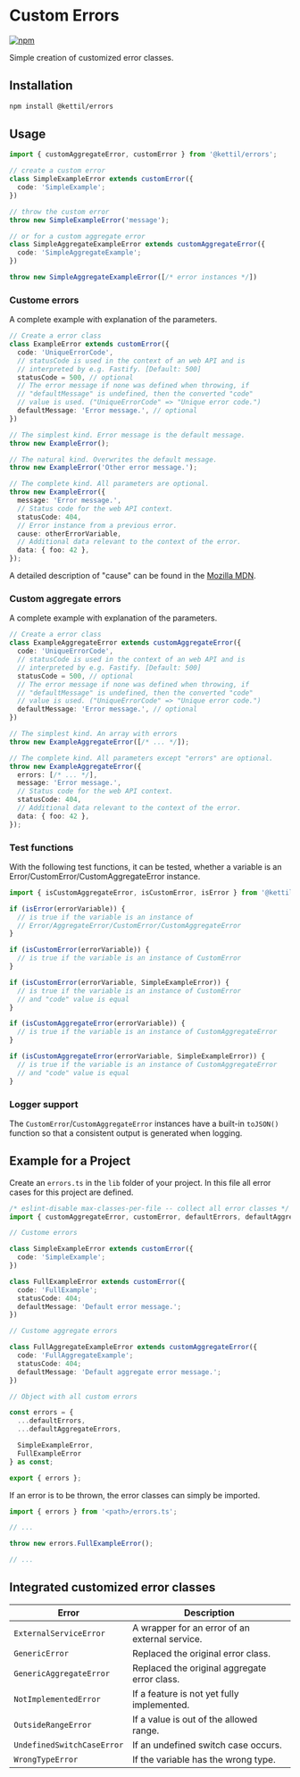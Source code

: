 # Custom Errors

[![npm](https://img.shields.io/npm/v/@kettil/errors)](https://www.npmjs.com/package/@kettil/errors)

Simple creation of customized error classes.

## Installation

```bash
npm install @kettil/errors
```

## Usage

```typescript
import { customAggregateError, customError } from '@kettil/errors';

// create a custom error
class SimpleExampleError extends customError({
  code: 'SimpleExample';
})

// throw the custom error
throw new SimpleExampleError('message');

// or for a custom aggregate error
class SimpleAggregateExampleError extends customAggregateError({
  code: 'SimpleAggregateExample';
})

throw new SimpleAggregateExampleError([/* error instances */])
```

### Custome errors

A complete example with explanation of the parameters.

```typescript
// Create a error class
class ExampleError extends customError({
  code: 'UniqueErrorCode',
  // statusCode is used in the context of an web API and is
  // interpreted by e.g. Fastify. [Default: 500]
  statusCode = 500, // optional
  // The error message if none was defined when throwing, if
  // "defaultMessage" is undefined, then the converted "code"
  // value is used. ("UniqueErrorCode" => "Unique error code.")
  defaultMessage: 'Error message.', // optional
})

// The simplest kind. Error message is the default message.
throw new ExampleError();

// The natural kind. Overwrites the default message.
throw new ExampleError('Other error message.');

// The complete kind. All parameters are optional.
throw new ExampleError({
  message: 'Error message.',
  // Status code for the web API context.
  statusCode: 404,
  // Error instance from a previous error.
  cause: otherErrorVariable,
  // Additional data relevant to the context of the error.
  data: { foo: 42 },
});
```

A detailed description of "cause" can be found in the [Mozilla MDN](https://developer.mozilla.org/en-US/docs/Web/JavaScript/Reference/Global_Objects/Error/Error#syntax).

### Custom aggregate errors

A complete example with explanation of the parameters.

```typescript
// Create a error class
class ExampleAggregateError extends customAggregateError({
  code: 'UniqueErrorCode',
  // statusCode is used in the context of an web API and is
  // interpreted by e.g. Fastify. [Default: 500]
  statusCode = 500, // optional
  // The error message if none was defined when throwing, if
  // "defaultMessage" is undefined, then the converted "code"
  // value is used. ("UniqueErrorCode" => "Unique error code.")
  defaultMessage: 'Error message.', // optional
})

// The simplest kind. An array with errors
throw new ExampleAggregateError([/* ... */]);

// The complete kind. All parameters except "errors" are optional.
throw new ExampleAggregateError({
  errors: [/* ... */],
  message: 'Error message.',
  // Status code for the web API context.
  statusCode: 404,
  // Additional data relevant to the context of the error.
  data: { foo: 42 },
});
```

### Test functions

With the following test functions, it can be tested, whether a variable is an
Error/CustomError/CustomAggregateError instance.

```typescript
import { isCustomAggregateError, isCustomError, isError } from '@kettil/errors';

if (isError(errorVariable)) {
  // is true if the variable is an instance of
  // Error/AggregateError/CustomError/CustomAggregateError
}

if (isCustomError(errorVariable)) {
  // is true if the variable is an instance of CustomError
}

if (isCustomError(errorVariable, SimpleExampleError)) {
  // is true if the variable is an instance of CustomError
  // and "code" value is equal
}

if (isCustomAggregateError(errorVariable)) {
  // is true if the variable is an instance of CustomAggregateError
}

if (isCustomAggregateError(errorVariable, SimpleExampleError)) {
  // is true if the variable is an instance of CustomAggregateError
  // and "code" value is equal
}
```

### Logger support

The `CustomError`/`CustomAggregateError` instances have a built-in `toJSON()` function so that a consistent output is generated when logging.

## Example for a Project

Create an `errors.ts` in the `lib` folder of your project.
In this file all error cases for this project are defined.

```typescript
/* eslint-disable max-classes-per-file -- collect all error classes */
import { customAggregateError, customError, defaultErrors, defaultAggregateErrors } from '@kettil/errors';

// Custome errors

class SimpleExampleError extends customError({
  code: 'SimpleExample';
})

class FullExampleError extends customError({
  code: 'FullExample';
  statusCode: 404;
  defaultMessage: 'Default error message.';
})

// Custome aggregate errors

class FullAggregateExampleError extends customAggregateError({
  code: 'FullAggregateExample';
  statusCode: 404;
  defaultMessage: 'Default aggregate error message.';
})

// Object with all custom errors

const errors = {
  ...defaultErrors,
  ...defaultAggregateErrors,

  SimpleExampleError,
  FullExampleError
} as const;

export { errors };
```

If an error is to be thrown, the error classes can simply be imported.

```typescript
import { errors } from '<path>/errors.ts';

// ...

throw new errors.FullExampleError();

// ...
```

## Integrated customized error classes

| Error                      | Description                                    |
| -------------------------- | ---------------------------------------------- |
| `ExternalServiceError`     | A wrapper for an error of an external service. |
| `GenericError`             | Replaced the original error class.             |
| `GenericAggregateError`    | Replaced the original aggregate error class.   |
| `NotImplementedError`      | If a feature is not yet fully implemented.     |
| `OutsideRangeError`        | If a value is out of the allowed range.        |
| `UndefinedSwitchCaseError` | If an undefined switch case occurs.            |
| `WrongTypeError`           | If the variable has the wrong type.            |
